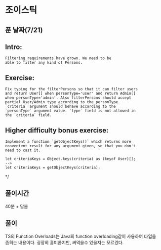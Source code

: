 # 조이스틱

## 푼 날짜(7/21)

## Intro:

    Filtering requirements have grown. We need to be
    able to filter any kind of Persons.

## Exercise:

    Fix typing for the filterPersons so that it can filter users
    and return User[] when personType='user' and return Admin[]
    when personType='admin'. Also filterPersons should accept
    partial User/Admin type according to the personType.
    `criteria` argument should behave according to the
    `personType` argument value. `type` field is not allowed in
    the `criteria` field.

## Higher difficulty bonus exercise:

    Implement a function `getObjectKeys()` which returns more
    convenient result for any argument given, so that you don't
    need to cast it.

    let criteriaKeys = Object.keys(criteria) as (keyof User)[];
    -->
    let criteriaKeys = getObjectKeys(criteria);

\*/

## 풀이시간

40분 + 답봄

## 풀이

TS의 Function Overloads는
Java의 function overloading같이 사용하여 타입을 좁히는 내용이다. 굉장히 흥미롭지만, 써먹을수 있을지는 모르겠다.
